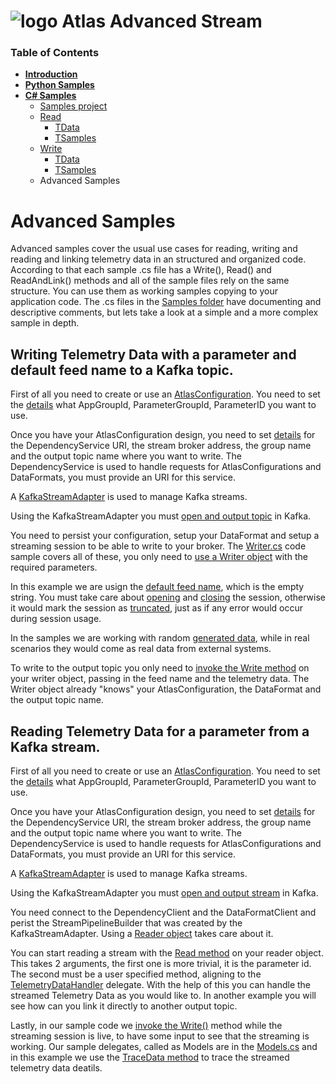 # ![logo](/Media/branding.png) Atlas Advanced Stream

### Table of Contents
- [**Introduction**](../README.md)<br>
- [**Python Samples**](../python/README.md)<br>
- [**C# Samples**](README.md)<br>
  - [Samples project](./src)
  - [Read](read.md#basic-samples)
    - [TData](read.md#telemetry-data)
    - [TSamples](read.md#telemetry-samples)
  - [Write](write.md#basic-samples)
    - [TData](write.md#telemetry-data)
    - [TSamples](write.md#telemetry-samples)
  - Advanced Samples

# Advanced Samples

Advanced samples cover the usual use cases for reading, writing and reading and linking telemetry data in an structured and organized code.
According to that each sample .cs file has a Write(), Read() and ReadAndLink() methods and all of the sample files rely on the same structure. You can use them as working samples copying to your application code.
The .cs files in the [Samples folder](./src/MAT.OCS.Streaming.Samples/Samples) have documenting and descriptive comments, but lets take a look at a simple and a more complex sample in depth.

## Writing Telemetry Data with a parameter and default feed name to a Kafka topic.

First of all you need to create or use an [AtlasConfiguration](./src/MAT.OCS.Streaming.Samples/Samples/Advanced/TDataSingleFeedSingleParameter.cs#L27-L53). You need to set the [details](./src/MAT.OCS.Streaming.Samples/Samples/Advanced/TDataSingleFeedSingleParameter.cs#L13-L22) what AppGroupId, ParameterGroupId, ParameterID you want to use.

Once you have your AtlasConfiguration design, you need to set [details](./src/MAT.OCS.Streaming.Samples/Samples/Advanced/TDataSingleFeedSingleParameter.cs#L117-L120) for the DependencyService URI, the stream broker address, the group name and the output topic name where you want to write. 
The DependencyService is used to handle requests for AtlasConfigurations and DataFormats, you must provide an URI for this service. 

A [KafkaStreamAdapter](./src/MAT.OCS.Streaming.Samples/Samples/Advanced/TDataSingleFeedSingleParameter.cs#L121) is used to manage Kafka streams.

Using the KafkaStreamAdapter you must [open and output topic](./src/MAT.OCS.Streaming.Samples/Samples/Advanced/TDataSingleFeedSingleParameter.cs#L122) in Kafka.

You need to persist your configuration, setup your DataFormat and setup a streaming session to be able to write to your broker. The [Writer.cs](./src/MAT.OCS.Streaming.Samples/Samples/Advanced/Writer.cs) code sample covers all of these, you only need to [use a Writer object](./src/MAT.OCS.Streaming.Samples/Samples/Advanced/TDataSingleFeedSingleParameter.cs#L124) with the required parameters.

In this example we are usign the [default feed name](./src/MAT.OCS.Streaming.Samples/Samples/Advanced/TDataSingleFeedSingleParameter.cs#L126), which is the empty string.
You must take care about [opening](./src/MAT.OCS.Streaming.Samples/Samples/Advanced/TDataSingleFeedSingleParameter.cs#L127) and [closing](./src/MAT.OCS.Streaming.Samples/Samples/Advanced/TDataSingleFeedSingleParameter.cs#L134) the session, otherwise it would mark the session as [truncated](./src/MAT.OCS.Streaming.Samples/Samples/Advanced/Writer.cs#L52-L-57), just as if any error would occur during session usage.

In the samples we are working with random [generated data](./src/MAT.OCS.Streaming.Samples/Samples/Advanced/TDataSingleFeedSingleParameter.cs#L79-L113), while in real scenarios they would come as real data from external systems.

To write to the output topic you only need to [invoke the Write method](./src/MAT.OCS.Streaming.Samples/Samples/Advanced/TDataSingleFeedSingleParameter.cs#L132) on your writer object, passing in the feed name and the telemetry data. The Writer object already "knows" your AtlasConfiguration, the DataFormat and the output topic name.


## Reading Telemetry Data for a parameter from a Kafka stream.

First of all you need to create or use an [AtlasConfiguration](./src/MAT.OCS.Streaming.Samples/Samples/Advanced/TDataSingleFeedSingleParameter.cs#L27-L53). You need to set the [details](./src/MAT.OCS.Streaming.Samples/Samples/Advanced/TDataSingleFeedSingleParameter.cs#L13-L22) what AppGroupId, ParameterGroupId, ParameterID you want to use.

Once you have your AtlasConfiguration design, you need to set [details](./src/MAT.OCS.Streaming.Samples/Samples/Advanced/TDataSingleFeedSingleParameter.cs#L117-L120) for the DependencyService URI, the stream broker address, the group name and the output topic name where you want to write. 
The DependencyService is used to handle requests for AtlasConfigurations and DataFormats, you must provide an URI for this service. 

A [KafkaStreamAdapter](./src/MAT.OCS.Streaming.Samples/Samples/Advanced/TDataSingleFeedSingleParameter.cs#L145) is used to manage Kafka streams.

Using the KafkaStreamAdapter you must [open and output stream](./src/MAT.OCS.Streaming.Samples/Samples/Advanced/TDataSingleFeedSingleParameter.cs#L146) in Kafka.

You need connect to the DependencyClient and the DataFormatClient and perist the StreamPipelineBuilder that was created by the KafkaStreamAdapter. Using a [Reader object](./src/MAT.OCS.Streaming.Samples/Samples/Advanced/TDataSingleFeedSingleParameter.cs#L147) takes care about it.

You can start reading a stream with the [Read method](./src/MAT.OCS.Streaming.Samples/Samples/Advanced/TDataSingleFeedSingleParameter.cs#L174) on your reader object. This takes 2 arguments, the first one is more trivial, it is the parameter id. The second must be a user specified method, aligning to the [TelemetryDataHandler](./src/MAT.OCS.Streaming.Samples/Samples/Advanced/Models.cs#L12) delegate. With the help of this you can handle the streamed Telemetry Data as you would like to. In another example you will see how can you link it directly to another output topic.

Lastly, in our sample code we [invoke the Write()](./src/MAT.OCS.Streaming.Samples/Samples/Advanced/TDataSingleFeedSingleParameter.cs#L151) method while the streaming session is live, to have some input to see that the streaming is working. Our sample delegates, called as Models are in the [Models.cs](./src/MAT.OCS.Streaming.Samples/Samples/Advanced/Models.cs) and in this example we use the [TraceData method](./src/MAT.OCS.Streaming.Samples/Samples/Advanced/Models.cs#L14-L27) to trace the streamed telemetry data deatils.
